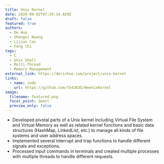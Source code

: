 ```yaml
---
title: Unix Kernel
date: 2020-09-02T07:24:14.029Z
draft: false
featured: true
authors:
  - De Huo
  - Shengsi Huang
  - Lijian Cai
  - Feng Chi
tags:
  - C
  - Unix Shell
  - Multi-Thread
  - Memory Management
external_link: https://derichuo.com/project/unix-kernel
links:
  - name: code
    url: https://github.com/tk42635/WeenixKernel
image:
  filename: featured.png
  focal_point: Smart
  preview_only: false
---
```

* Developed pivotal parts of a Unix kernel including Virtual File System and Virtual Memory as well as related kernel functions and basic data structures (HashMap, LinkedList, etc.) to manage all kinds of file systems and user address spaces.
* Implemented several interrupt and trap functions to handle different signals and exceptions.
* Processed input commands in terminals and created multiple processes with multiple threads to handle different requests.